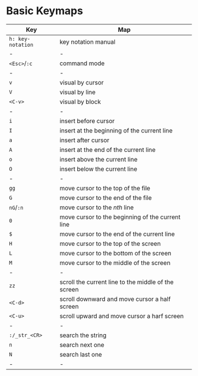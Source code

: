 # Basic Keymaps

__Key__ | __Map__
-|- 
`h: key-notation` | key notation manual
-|-
`<Esc>`/`:c` | command mode
-|-
`v` | visual by cursor
`V` | visual by line
`<C-v>` | visual by block
-|-
`i` | insert before cursor
`I` | insert at the beginning of the current line
`a` | insert after cursor
`A` | insert at the end of the current line
`o` | insert above the current line
`O` | insert below the current line
-|-
`gg` | move cursor to the top of the file
`G` | move cursor to the end of the file
`nG`/`:n` | move cursor to the _nth_ line
`0` | move cursor to the beginning of the current line
`$` | move cursor to the end of the current line
`H` | move cursor to the top of the screen
`L` | move cursor to the bottom of the screen
`M` | move cursor to the middle of the screen
-|-
`zz` | scroll the current line to the middle of the screen
`<C-d>` | scroll downward and move cursor a half screen
`<C-u>` | scroll upward and move cursor a harf screen
-|-
`:/_str_<CR>` | search the string
`n` | search next one
`N` | search last one
-|-
